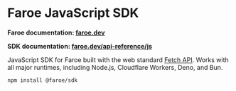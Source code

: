 # Faroe JavaScript SDK

**Faroe documentation: [faroe.dev](https://faroe.dev)**

**SDK documentation: [faroe.dev/api-reference/js](https://faroe.dev/api-reference/js)**

JavaScript SDK for Faroe built with the web standard [Fetch API](https://developer.mozilla.org/en-US/docs/Web/API/Fetch_API). Works with all major runtimes, including Node.js, Cloudflare Workers, Deno, and Bun.

```
npm install @faroe/sdk
```
